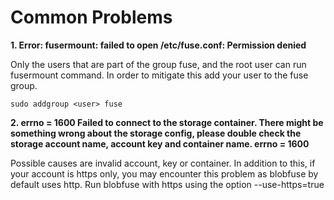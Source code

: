 # Common Problems
**1. Error: fusermount: failed to open /etc/fuse.conf: Permission denied**

Only the users that are part of the group fuse, and the root user can run fusermount command. In order to mitigate this add your user to the fuse group.

```sudo addgroup <user> fuse```

**2. errno = 1600 Failed to connect to the storage container. There might be something wrong about the storage config, please double check the storage account name, account key and container name. errno = 1600**

Possible causes are invalid account, key or container. In addition to this, if your account is https only, you may encounter this problem as blobfuse by default uses http. Run blobfuse with https using the option --use-https=true


